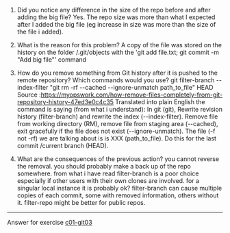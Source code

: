 1. Did you notice any difference in the size of the repo before and after adding the big file?
Yes. The repo size was more than what I expected after I added the big file (eg increase in size was more than the size of the file i added). 

2. What is the reason for this problem?
A copy of the file was stored on the history on the folder /.git/objects with the 'git add file.txt; git commit -m "Add big file"' command

3. How do you remove something from Git history after it is pushed to the remote repository? Which commands would you use? 
git filter-branch --index-filter "git rm -rf --cached --ignore-unmatch path_to_file" HEAD
Source :https://myopswork.com/how-remove-files-completely-from-git-repository-history-47ed3e0c4c35
Translated into plain English the command is saying (from what i understand):
In git (git), Rewrite revision history (filter-branch) and rewrite the index (--index-filter). Remove file from working directory (RM), remove file from staging area (--cached), exit gracefully if the file does not exist (--ignore-unmatch). The file (-f not -rf) we are talking about is is XXX (path_to_file). Do this for the last commit /current branch (HEAD).

4. What are the consequences of the previous action?
you cannot reverse the removal. you should probably make a back up of the repo somewhere.
from what i have read filter-branch is a poor choice especially if other users with their own clones are involved. for a singular local instance it is probably ok?
filter-branch can cause multiple copies of each commit, some with removed information, others without it.
filter-repo might be better for public repos.
<!-- Don't change anything below this point-->
<!-- Before commiting, remove both commented lines--> 
***
Answer for exercise [c01-git03](https://github.com/devopsacademyau/academy/blob/23cc1dfa31e85651e3cdc1b0ef38da21518841ba/classes/01class/exercises/c01-git03/README.md)
